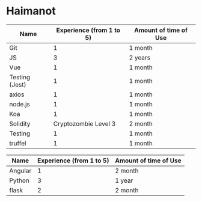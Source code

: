 # Haimanot


| Name           | Experience (from 1 to 5) | Amount of time of Use |
| -------------- | ------------------------ | --------------------- |
| Git            | 1                        | 1 month               |
| JS             | 3                        | 2 years               |
| Vue            | 1                        | 1 month               |
| Testing (Jest) | 1                        | 1 month               |
| axios          | 1                        | 1 month               |
| node.js        | 1                        | 1 month               |
| Koa            | 1                        | 1 month               |
| Solidity       | Cryptozombie Level 3     | 2 month               |
| Testing        | 1                        | 1 month               |
| truffel        | 1                        | 1 month               |

| Name    | Experience (from 1 to 5) | Amount of time of Use |
| ------- | ------------------------ | --------------------- |
| Angular | 1                        | 2 month               |
| Python  | 3                        | 1 year                |
| flask   | 2                        | 2 month               |
